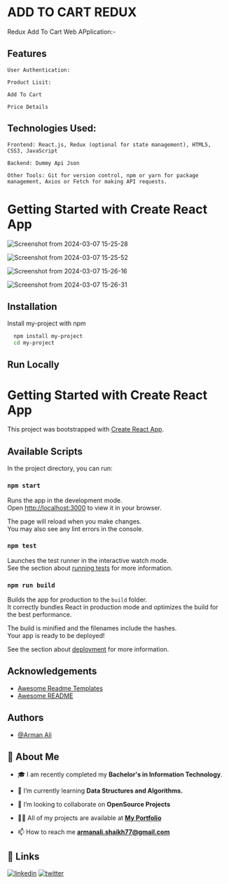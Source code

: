 
# ADD TO CART REDUX

Redux Add To Cart Web APplication:- 

## Features

    User Authentication: 

    Product Lisit: 

    Add To Cart

    Price Details


## Technologies Used:

    Frontend: React.js, Redux (optional for state management), HTML5, CSS3, JavaScript

    Backend: Dummy Api Json 
    
    Other Tools: Git for version control, npm or yarn for package management, Axios or Fetch for making API requests.
    

# Getting Started with Create React App


![Screenshot from 2024-03-07 15-25-28](https://github.com/armanali0786/Redux-Add-To-Cart/assets/76746226/95db8ec6-9c0c-4cec-8a19-fc2a040408b8)

![Screenshot from 2024-03-07 15-25-52](https://github.com/armanali0786/Redux-Add-To-Cart/assets/76746226/072d7347-af4f-4c87-8b84-95926e5db891)

![Screenshot from 2024-03-07 15-26-16](https://github.com/armanali0786/Redux-Add-To-Cart/assets/76746226/77b3ed91-71f5-4c3a-ae18-ba0b44d9ce7f)

![Screenshot from 2024-03-07 15-26-31](https://github.com/armanali0786/Redux-Add-To-Cart/assets/76746226/4f877b4d-e012-4f4e-83c2-29cf3b483edb)


## Installation

Install my-project with npm

```bash
  npm install my-project
  cd my-project
```
    
## Run Locally
# Getting Started with Create React App

This project was bootstrapped with [Create React App](https://github.com/facebook/create-react-app).

## Available Scripts

In the project directory, you can run:

### `npm start`

Runs the app in the development mode.\
Open [http://localhost:3000](http://localhost:3000) to view it in your browser.

The page will reload when you make changes.\
You may also see any lint errors in the console.

### `npm test`

Launches the test runner in the interactive watch mode.\
See the section about [running tests](https://facebook.github.io/create-react-app/docs/running-tests) for more information.

### `npm run build`

Builds the app for production to the `build` folder.\
It correctly bundles React in production mode and optimizes the build for the best performance.

The build is minified and the filenames include the hashes.\
Your app is ready to be deployed!

See the section about [deployment](https://facebook.github.io/create-react-app/docs/deployment) for more information.

## Acknowledgements

 - [Awesome Readme Templates](https://www.notion.so/templates/category/projects)
 - [Awesome README](https://github.com/armanali0786/awesome-readme)



## Authors

- [@Arman Ali](https://www.github.com/armanali0786)


## 🚀 About Me

- 🎓 I am recently completed my **Bachelor's in Information Technology**.

- 🌱 I’m currently learning **Data Structures and Algorithms.**

- 👯 I’m looking to collaborate on **OpenSource Projects**

- 👨‍💻 All of my projects are available at **[My Portfolio](https://github.com/armanali0786?tab=repositories)**

- 📫 How to reach me **armanali.shaikh77@gmail.com**



## 🔗 Links

[![linkedin](https://img.shields.io/badge/linkedin-0A66C2?style=for-the-badge&logo=linkedin&logoColor=white)](https://www.linkedin.com/in/arman-ali-8383081ab/)
[![twitter](https://img.shields.io/badge/twitter-1DA1F2?style=for-the-badge&logo=twitter&logoColor=white)](https://twitter.com/Arman_Ali_01?s=09/)

